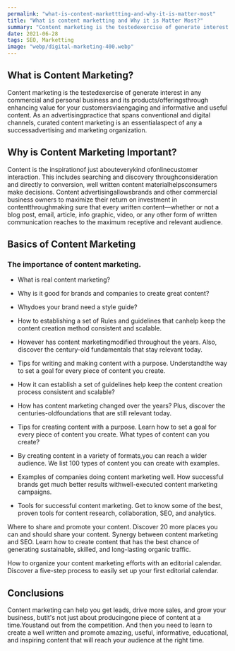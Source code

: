 ```yaml
---
permalink: "what-is-content-markettting-and-why-it-is-matter-most"
title: "What is content marketting and Why it is Matter Most?"
summary: "Content marketing is the testedexercise of generate interest in any commercial and personal business and its products/offeringsthrough enhancing value for your customersviaengaging and informative and useful content."
date: 2021-06-28
tags: SEO, Marketting
image: "webp/digital-marketing-400.webp"
---
```


## What is Content Marketing?

Content marketing is the testedexercise of generate interest in any commercial and personal business and its products/offeringsthrough enhancing value for your customersviaengaging and informative and useful content. As an advertisingpractice that spans conventional and digital channels, curated content marketing is an essentialaspect of any a successadvertising and marketing organization.

## Why is Content Marketing Important?

Content is the inspirationof just abouteverykind ofonlinecustomer interaction. This includes searching and discovery throughconsideration and directly to conversion, well written content materialhelpsconsumers make decisions. Content advertisingallowsbrands and other commercial business owners to maximize their return on investment in contentthroughmaking sure that every written content—whether or not a blog post, email, article, info graphic, video, or any other form of written communication reaches to the maximum receptive and relevant audience.

## Basics of Content Marketing

### The importance of content marketing.

- What is real content marketing?

- Why is it good for brands and companies to create great content?

- Whydoes your brand need a style guide?

- How to establishing a set of Rules and guidelines that canhelp keep the content creation method consistent and scalable.

- However has content marketingmodified throughout the years. Also, discover the century-old fundamentals that stay relevant today.

- Tips for writing and making content with a purpose. Understandthe way to set a goal for every piece of content you create.

- How it can establish a set of guidelines help keep the content creation process consistent and scalable?

- How has content marketing changed over the years? Plus, discover the centuries-oldfoundations that are still relevant today.

- Tips for creating content with a purpose. Learn how to set a goal for every piece of content you create. What types of content can you create?

- By creating content in a variety of formats,you can reach a wider audience. We list 100 types of content you can create with examples.

- Examples of companies doing content marketing well. How successful brands get much better results withwell-executed content marketing campaigns.

- Tools for successful content marketing. Get to know some of the best, proven tools for content research, collaboration, SEO, and analytics.

Where to share and promote your content. Discover 20 more places you can and should share your content. Synergy between content marketing and SEO. Learn how to create content that has the best chance of generating sustainable, skilled, and long-lasting organic traffic.

How to organize your content marketing efforts with an editorial calendar. Discover a five-step process to easily set up your first editorial calendar.

## Conclusions

Content marketing can help you get leads, drive more sales, and grow your business, butit&#39;s not just about producingone piece of content at a time.Youstand out from the competition. And then you need to learn to create a well written and promote amazing, useful, informative, educational, and inspiring content that will reach your audience at the right time.
